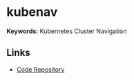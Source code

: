# kubenav

**Keywords:** Kubernetes Cluster Navigation

## Links

- [Code Repository](https://github.com/kubenav/kubenav)
